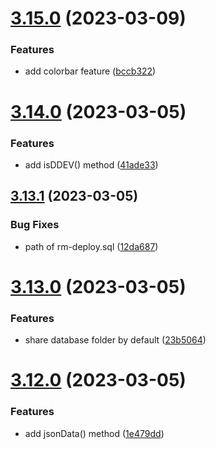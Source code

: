 # [3.15.0](https://github.com/baumrock/RockMigrations/compare/v3.14.0...v3.15.0) (2023-03-09)


### Features

* add colorbar feature ([bccb322](https://github.com/baumrock/RockMigrations/commit/bccb3220f625f8dc2dc5d546db93eadf4565a631))



# [3.14.0](https://github.com/baumrock/RockMigrations/compare/v3.13.1...v3.14.0) (2023-03-05)


### Features

* add isDDEV() method ([41ade33](https://github.com/baumrock/RockMigrations/commit/41ade33c4dd6563940f3a45aa6d275e3522f1cbb))



## [3.13.1](https://github.com/baumrock/RockMigrations/compare/v3.13.0...v3.13.1) (2023-03-05)


### Bug Fixes

* path of rm-deploy.sql ([12da687](https://github.com/baumrock/RockMigrations/commit/12da687e43808babac6eb62df8bddbc88c3fd171))



# [3.13.0](https://github.com/baumrock/RockMigrations/compare/v3.12.0...v3.13.0) (2023-03-05)


### Features

* share database folder by default ([23b5064](https://github.com/baumrock/RockMigrations/commit/23b506406b41cf141eb24c60033c8a4413b2057a))



# [3.12.0](https://github.com/baumrock/RockMigrations/compare/v3.11.0...v3.12.0) (2023-03-05)


### Features

* add jsonData() method ([1e479dd](https://github.com/baumrock/RockMigrations/commit/1e479dd39c81ce145d350f95c0f8e8215535812d))



